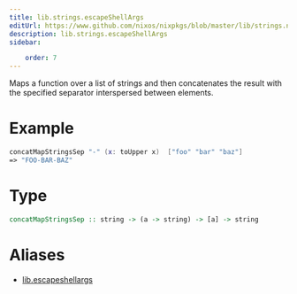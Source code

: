 ```yaml
---
title: lib.strings.escapeShellArgs
editUrl: https://www.github.com/nixos/nixpkgs/blob/master/lib/strings.nix#L167C5
description: lib.strings.escapeShellArgs
sidebar:

    order: 7
---
```


Maps a function over a list of strings and then concatenates the
result with the specified separator interspersed between
elements.

# Example

```nix
concatMapStringsSep "-" (x: toUpper x)  ["foo" "bar" "baz"]
=> "FOO-BAR-BAZ"
```

# Type

```haskell
concatMapStringsSep :: string -> (a -> string) -> [a] -> string
```


# Aliases

- [lib.escapeshellargs](/nix-doc-comments/reference/lib/lib-escapeshellargs)


